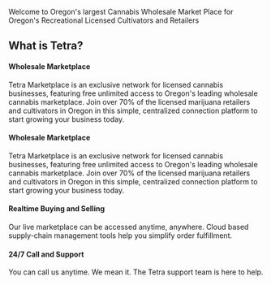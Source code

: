 Welcome to Oregon's largest Cannabis Wholesale Market Place for Oregon's Recreational Licensed Cultivators and Retailers


## What is Tetra?

#### Wholesale Marketplace
Tetra Marketplace is an exclusive network for licensed cannabis businesses, featuring free unlimited access to Oregon's leading wholesale cannabis marketplace. Join over 70% of the licensed marijuana retailers and cultivators in Oregon in this simple, centralized connection platform to start growing your business today.

#### Wholesale Marketplace
Tetra Marketplace is an exclusive network for licensed cannabis businesses, featuring free unlimited access to Oregon's leading wholesale cannabis marketplace. Join over 70% of the licensed marijuana retailers and cultivators in Oregon in this simple, centralized connection platform to start growing your business today.

#### Realtime Buying and Selling
Our live marketplace can be accessed anytime, anywhere. Cloud based supply-chain management tools help you simplify order fulfillment.

#### 24/7 Call and Support
You can call us anytime. We mean it. The Tetra support team is here to help.
